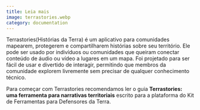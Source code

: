 ```yaml
---
title: Leia mais
image: terrastories.webp
category: documentation
---
```


<g id="1">Terrastories</g>(Histórias da Terra) é um aplicativo para comunidades mapearem, protegerem e compartilharem histórias sobre seu território. Ele pode ser usado por indivíduos ou comunidades que queiram conectar conteúdo de áudio ou vídeo a lugares em um mapa. Foi projetado para ser fácil de usar e divertido de interagir, permitindo que membros da comunidade explorem livremente sem precisar de qualquer conhecimento técnico.

Para começar com Terrastories recomendamos ler o guia **Terrastories: uma ferramenta para narrativas territoriais** escrito para a plataforma do Kit de Ferramentas para Defensores da Terra.

<app-button localurl=":8086/all/https://www.earthdefenderstoolkit.com/comunidade/matawai-narrativas-territoriais-no-suriname/?lang=pt-br" text="Leia o guia"></app-button>
